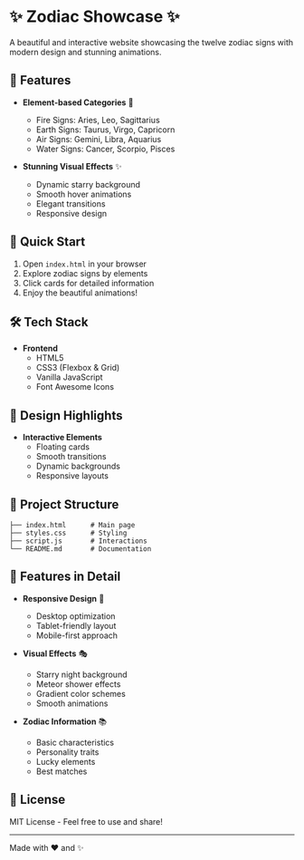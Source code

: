 # ✨ Zodiac Showcase ✨

A beautiful and interactive website showcasing the twelve zodiac signs with modern design and stunning animations.

## 🌟 Features

- **Element-based Categories** 🎯
  - Fire Signs: Aries, Leo, Sagittarius
  - Earth Signs: Taurus, Virgo, Capricorn
  - Air Signs: Gemini, Libra, Aquarius
  - Water Signs: Cancer, Scorpio, Pisces

- **Stunning Visual Effects** ✨
  - Dynamic starry background
  - Smooth hover animations
  - Elegant transitions
  - Responsive design

## 🚀 Quick Start

1. Open `index.html` in your browser
2. Explore zodiac signs by elements
3. Click cards for detailed information
4. Enjoy the beautiful animations!

## 🛠️ Tech Stack

- **Frontend**
  - HTML5
  - CSS3 (Flexbox & Grid)
  - Vanilla JavaScript
  - Font Awesome Icons

## 🎨 Design Highlights

- **Interactive Elements**
  - Floating cards
  - Smooth transitions
  - Dynamic backgrounds
  - Responsive layouts

## 📁 Project Structure

```
├── index.html      # Main page
├── styles.css      # Styling
├── script.js       # Interactions
└── README.md       # Documentation
```

## 🌈 Features in Detail

- **Responsive Design** 📱
  - Desktop optimization
  - Tablet-friendly layout
  - Mobile-first approach

- **Visual Effects** 🎭
  - Starry night background
  - Meteor shower effects
  - Gradient color schemes
  - Smooth animations

- **Zodiac Information** 📚
  - Basic characteristics
  - Personality traits
  - Lucky elements
  - Best matches

## 📜 License

MIT License - Feel free to use and share!

---

Made with ❤️ and ✨ 